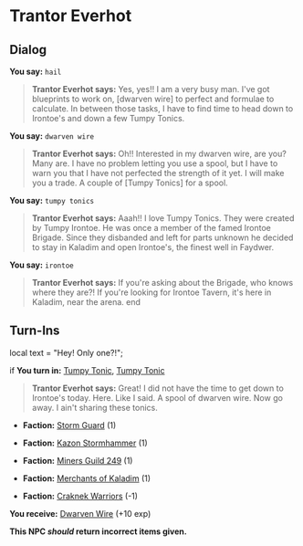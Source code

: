 # Trantor Everhot


## Dialog

**You say:** `hail`



>**Trantor Everhot says:** Yes, yes!! I am a very busy man. I've got blueprints to work on, [dwarven wire] to perfect and formulae to calculate. In between those tasks, I have to find time to head down to Irontoe's and down a few Tumpy Tonics.

**You say:** `dwarven wire`



>**Trantor Everhot says:** Oh!! Interested in my dwarven wire, are you? Many are. I have no problem letting you use a spool, but I have to warn you that I have not perfected the strength of it yet. I will make you a trade. A couple of [Tumpy Tonics] for a spool.

**You say:** `tumpy tonics`



>**Trantor Everhot says:** Aaah!! I love Tumpy Tonics. They were created by Tumpy Irontoe. He was once a member of the famed Irontoe Brigade. Since they disbanded and left for parts unknown he decided to stay in Kaladim and open Irontoe's, the finest well in Faydwer.

**You say:** `irontoe`



>**Trantor Everhot says:** If you're asking about the Brigade, who knows where they are?! If you're looking for Irontoe Tavern, it's here in Kaladim, near the arena.
end

## Turn-Ins



local text = "Hey! Only one?!";



if **You turn in:** [Tumpy Tonic](/item/12114), [Tumpy Tonic](/item/12114)


>**Trantor Everhot says:** Great! I did not have the time to get down to Irontoe's today. Here. Like I said. A spool of dwarven wire. Now go away. I ain't sharing these tonics.


* __Faction:__ [Storm Guard](/faction/312) (1)


* __Faction:__ [Kazon Stormhammer](/faction/274) (1)


* __Faction:__ [Miners Guild 249](/faction/293) (1)


* __Faction:__ [Merchants of Kaladim](/faction/290) (1)


* __Faction:__ [Craknek Warriors](/faction/232) (-1)


 **You receive:**  [Dwarven Wire](/item/12111) (+10 exp)




**This NPC *should* return incorrect items given.**
